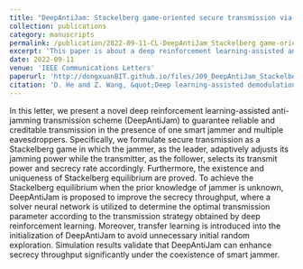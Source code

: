 ```yaml
---
title: "DeepAntiJam: Stackelberg game-oriented secure transmission via deep reinforcement learning"
collection: publications
category: manuscripts
permalink: /publication/2022-09-11-CL-DeepAntiJam_Stackelberg game-oriented secure transmission via deep reinforcement learning-number-9
excerpt: 'This paper is about a deep reinforcement learning-assisted anti-jamming transmission scheme (DeepAntiJam) to guarantee reliable and creditable transmission in the presence of one smart jammer and multiple eavesdroppers.'
date: 2022-09-11
venue: 'IEEE Communications Letters'
paperurl: 'http://dongxuanBIT.github.io/files/J09_DeepAntiJam_Stackelberg_Game-Oriented_Secure_Transmission_via_Deep_Reinforcement_Learning.pdf'
citation: 'D. He and Z. Wang, &quot;Deep learning-assisted demodulation for terahertz communications under hybrid distortions,&quot; <i>IEEE Commun. Lett.</i>, vol. 26, no. 2, pp. 325–329, Feb. 2022.'
---
```


In this letter, we present a novel deep reinforcement learning-assisted anti-jamming transmission scheme (DeepAntiJam) to guarantee reliable and creditable transmission in the presence of one smart jammer and multiple eavesdroppers. Specifically, we formulate secure transmission as a Stackelberg game in which the jammer, as the leader, adaptively adjusts its jamming power while the transmitter, as the follower, selects its transmit power and secrecy rate accordingly. Furthermore, the existence and uniqueness of Stackelberg equilibrium are proved. To achieve the Stackelberg equilibrium when the prior knowledge of jammer is unknown, DeepAntiJam is proposed to improve the secrecy throughput, where a solver neural network is utilized to determine the optimal transmission parameter according to the transmission strategy obtained by deep reinforcement learning. Moreover, transfer learning is introduced into the initialization of DeepAntiJam to avoid unnecessary initial random exploration. Simulation results validate that DeepAntiJam can enhance secrecy throughput significantly under the coexistence of smart jammer.
